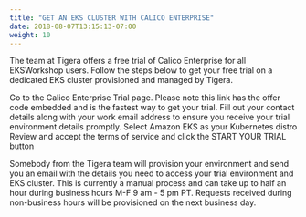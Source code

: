 ```yaml
---
title: "GET AN EKS CLUSTER WITH CALICO ENTERPRISE"
date: 2018-08-07T13:15:13-07:00
weight: 10
---
```


The team at Tigera offers a free trial of Calico Enterprise for all EKSWorkshop users. Follow the steps below to get your free trial on a dedicated EKS cluster provisioned and managed by Tigera.

Go to the Calico Enterprise Trial page. Please note this link has the offer code embedded and is the fastest way to get your trial.
Fill out your contact details along with your work email address to ensure you receive your trial environment details promptly.
Select Amazon EKS as your Kubernetes distro
Review and accept the terms of service and click the START YOUR TRIAL button

Somebody from the Tigera team will provision your environment and send you an email with the details you need to access your trial environment and EKS cluster. This is currently a manual process and can take up to half an hour during business hours M-F 9 am - 5 pm PT. Requests received during non-business hours will be provisioned on the next business day.


